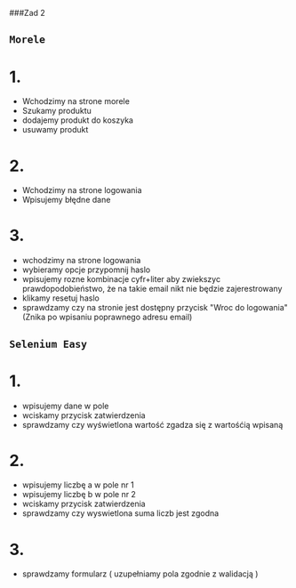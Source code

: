 ###Zad 2

## `Morele`
# 1.
- Wchodzimy na strone morele
- Szukamy produktu
- dodajemy produkt do koszyka
- usuwamy produkt
# 2.
- Wchodzimy na strone logowania
- Wpisujemy błędne dane
# 3.
- wchodzimy na strone logowania
- wybieramy opcje przypomnij haslo
- wpisujemy rozne kombinacje cyfr+liter aby zwiekszyc prawdopodobieństwo, że na takie email nikt nie będzie zajerestrowany
- klikamy resetuj haslo
- sprawdzamy czy na stronie jest dostępny przycisk "Wroc do logowania" (Znika po wpisaniu poprawnego adresu email)
 
 ## `Selenium Easy`
 # 1.
 - wpisujemy dane w pole
 - wciskamy przycisk zatwierdzenia
 - sprawdzamy czy wyświetlona wartość zgadza się z wartośćią wpisaną
 # 2. 
 - wpisujemy liczbę a w pole nr 1
 - wpisujemy liczbę b w pole nr 2
 - wciskamy przycisk zatwierdzenia
 - sprawdzamy czy wyswietlona suma liczb jest zgodna
 
 # 3.
 - sprawdzamy formularz ( uzupełniamy pola zgodnie z walidacją )



